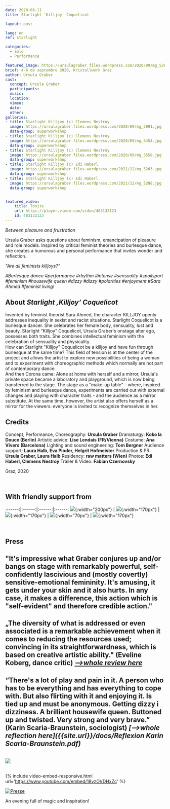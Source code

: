 ```yaml
---
date: 2020-06-11
title: Starlight 'Killjoy' Coquelicot

layout: post

lang: en
ref: starlight

categories:
  - Solo
  - Performance

featured_image: https://ursulagraber.files.wordpress.com/2020/09/mg_5269.jpg?w=500&fit=crop
brief: 4-6 de septembre 2020, Kristallwerk Graz
author: Ursula Graber
cast:
  concept: Ursula Graber
  participants:
  music:
  location:
  vimeo:
  date:
  other:
galleries:
- title: Starlight Killjoy (c) Clemens Nestroy
  image: https://ursulagraber.files.wordpress.com/2020/09/mg_5091.jpg
  data-group: superworkshop
- title: Starlight Killjoy (c) Clemens Nestroy
  image: https://ursulagraber.files.wordpress.com/2020/09/mg_5454.jpg
  data-group: superworkshop
- title: Starlight Killjoy (c) Clemens Nestroy
  image: https://ursulagraber.files.wordpress.com/2020/09/mg_5558.jpg
  data-group: superworkshop
- title: Starlight Killjoy (c) Edi Haberl
  image: https://ursulagraber.files.wordpress.com/2021/12/mg_5203.jpg
  data-group: superworkshop
- title: Starlight Killjoy (c) Edi Haberl
  image: https://ursulagraber.files.wordpress.com/2021/12/mg_5288.jpg
  data-group: superworkshop


featured_video:
    title: Tonite
    url: https://player.vimeo.com/video/483132123
    id: 483132123
---
```


*Between pleasure and frustration*


Ursula Graber asks questions about feminism, emancipation of pleasure and role models. Inspired by critical feminist theories and burlesque dance, she creates a humorous and personal performance that invites wonder and reflection.


*"Are all feminists killjoys?”*



*#Burlesque dance #performance #rhythm #intense #sensuality #spoilsport #feminism #housewife queen #dizzy #dizzy #polarities #enjoyment #Sara Ahmed #feminist living!*



<!--plop-->

## About *Starlight ‚Killjoy‘ Coquelicot*


Invented by feminist theorist Sara Ahmed, the character KILLJOY openly addresses inequality in sexist and racist situations.
Starlight Coquelicot is a burlesque dancer. She celebrates her female body, sensuality, lust and beauty.
Starlight “Killjoy” Coquelicot, Ursula Graber's onstage alter ego, possesses both traits. She combines intellectual feminism with the celebration of sensuality and physicality.
<br>
How can Starlight "Killjoy" Coquelicot be a killjoy and have fun through burlesque at the same time? This field of tension is at the center of the project and allows the artist to explore new possibilities of being a woman and to experiment with choreographic methods which normally are not part of contemporary dance.
<br>
And then Corona came: Alone at home with herself and a mirror, Ursula's private space became a laboratory and playground, which is now being transferred to the stage. The stage as a "make-up table" - where, inspired by feminism and burlesque dance, experiments are carried out with external changes and playing with character traits - and the audience as a mirror substitute. At the same time, however, the artist also offers herself as a mirror for the viewers: everyone is invited to recognize themselves in her.




<!--plop-->

## Credits


Concept, Performance, Choreography: 	**Ursula Graber**
Dramaturgy:	**Koko la Douce (Berlin)**
Artistic advice:	**Lise Lendais (FR/Vienna)**
Costume:	**Ana Vivero (Barcelona)**
Lighting and sound engineering:	**Tom Bergner**
Audience support:	**Laura Halb, Eva Ploder, Helgrit Hofmeister**
Production & PR:	**Ursula Graber, Laura Halb**
Residency:	**raw matters (Wien)**
Photos: 	**Edi Haberl, Clemens Nestroy**
Trailer & Video: **Fabian Czernovsky**

Graz, 2020

<br>

## With friendly support from

:------:|:------:|:------:|:------:
![]({{site.url}}/images/logograz.png){:width="200px"} | ![]({{site.url}}/images/logolandstmk.png){:width="170px"} | ![]({{site.url}}/images/logodat.png){:width="170px"} | ![]({{site.url}}/images/logokristallwerk.png){:width="70px"} | ![]({{site.url}}/images/logolaut.png){:width="170px"}

<br>

## Press


## "It's impressive what Graber conjures up and/or bangs on stage with remarkably powerful, self-confidently lascivious and (mostly covertly) sensitive-emotional femininity. It's amusing, it gets under your skin and it also hurts. In any case, it makes a difference, this action which is "self-evident" and therefore credible action."



## „The diversity of what is addressed or even associated is a remarkable achievement when it comes to reducing the resources used; convincing in its straightforwardness, which is based on creative artistic ability." (Eveline Koberg, dance critic) <i><a href="https://www.tanz.at/index.php/kritiken/kritiken-2020/2381-ursula-graber-starlight-killjoy-coquelicot">-->whole review here</a></i>



## “There's a lot of play and pain in it. A person who has to be everything and has everything to cope with. But also flirting with it and enjoying it. Is tied up and must be anonymous. Getting dizzy i dizziness. A brilliant housewife queen. Buttoned up and twisted. Very strong and very brave.” (Karin Scaria-Braunstein, sociologist)  <i>[-->whole reflection here]({{site.url}}/docs/Reflexion Karin Scaria-Braunstein.pdf)</i>

<br>

<div class="long-center-image">
  <a href="https://www.tanz.at/index.php/kritiken/kritiken-2020/2381-ursula-graber-starlight-killjoy-coquelicot" title="" data-caption="" data-id="" data-group="">
    <img src="https://ursulagraber.files.wordpress.com/2021/12/ausschnitt-des-artikels-mit-hinweis-quadrat2.png"/>
  </a>
 </div>

<br>

{% include video-embed-responsive.html url='https://www.youtube.com/embed/18vzOVDHxZc' %}





[![Presse](https://ursulagraber.files.wordpress.com/2020/08/artikel.png?w=300)](https://ursulagraber.files.wordpress.com/2020/08/artikel-kleine-zeitung.jpg)






<!--plop-->

An evening full of magic and inspiration! <br />


<!--[![Totem](https://i.vimeocdn.com/video/746500438_640.jpg)](https://player.vimeo.com/video/306702195)-->
